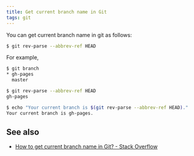 ```yaml
---
title: Get current branch name in Git
tags: git
---
```


You can get current branch name in git as follows:

```bash
$ git rev-parse --abbrev-ref HEAD
```

For example,

```bash
$ git branch
* gh-pages
  master

$ git rev-parse --abbrev-ref HEAD
gh-pages

$ echo "Your current branch is $(git rev-parse --abbrev-ref HEAD)."
Your current branch is gh-pages.
```

See also
---
* [How to get current branch name in Git? - Stack Overflow](https://stackoverflow.com/questions/6245570/how-to-get-current-branch-name-in-git)

